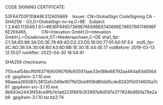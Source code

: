 CODE SIGNING CERTIFICATE:

53F647D0F1DBA9E312A05669
   Issuer: CN=GlobalSign CodeSigning CA - SHA256 - G3,O=GlobalSign nv-sa,C=BE 
  Subject: 1.2.840.113549.1.9.1=#636F64657369676E696E6740696E7465766174696F6E2E6465,
           CN=Intevation GmbH,O=Intevation GmbH,L=Osnabrueck,ST=Niedersachsen,C=DE
 sha1_fpr: C1:3A:65:96:3A:D5:3E:78:69:4D:D2:23:D5:18:00:77:91:A0:5F:E4
  md5_fpr: 4C:AD:36:5A:30:06:B0:A3:6D:BB:1E:30:1E:44:4E:17
notBefore: 2019-03-13 12:15:07
 notAfter: 2022-04-30 16:54:41

SHA256 checksums:

7f3ceaf54bcff0f63716900f6769b93597aae33e188e88792aa484a93d056dc9  gpg4win-3.1.10.exe
96aaea265087c3812a1c049e907fbf2bd4f09d80dd5cde8243f50014600a7c61  gpg4win-src-3.1.10.exe
9b843e2443f454ce9fb7e1ad223f861b3f2897e8d597e377824b960fa79e2ab6  gpg4win-3.1.10.tar.bz2:74
